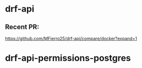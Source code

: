 # drf-api

## Recent PR:
https://github.com/MFierro25/drf-api/compare/docker?expand=1
# drf-api-permissions-postgres

